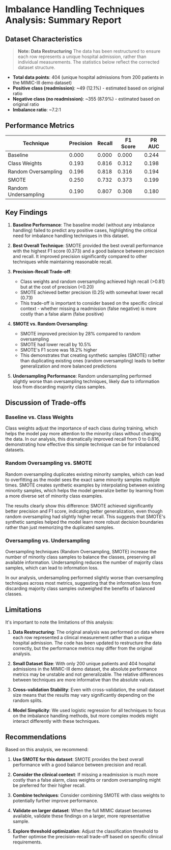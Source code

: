 # Imbalance Handling Techniques Analysis: Summary Report

## Dataset Characteristics

> **Note: Data Restructuring**
> The data has been restructured to ensure each row represents a unique hospital admission, rather than individual measurements. The statistics below reflect the corrected dataset structure.

- **Total data points**: 404 (unique hospital admissions from 200 patients in the MIMIC-III demo dataset)
- **Positive class (readmission)**: ~49 (12.1%) - estimated based on original ratio
- **Negative class (no readmission)**: ~355 (87.9%) - estimated based on original ratio
- **Imbalance ratio**: ~7.2:1

## Performance Metrics

| Technique | Precision | Recall | F1 Score | PR AUC |
|-----------|-----------|--------|----------|--------|
| Baseline | 0.000 | 0.000 | 0.000 | 0.244 |
| Class Weights | 0.193 | 0.816 | 0.312 | 0.198 |
| Random Oversampling | 0.196 | 0.818 | 0.316 | 0.194 |
| SMOTE | 0.250 | 0.732 | 0.373 | 0.199 |
| Random Undersampling | 0.190 | 0.807 | 0.308 | 0.180 |

## Key Findings

1. **Baseline Performance**: The baseline model (without any imbalance handling) failed to predict any positive cases, highlighting the critical need for imbalance handling techniques in this dataset.

2. **Best Overall Technique**: SMOTE provided the best overall performance with the highest F1 score (0.373) and a good balance between precision and recall. It improved precision significantly compared to other techniques while maintaining reasonable recall.

3. **Precision-Recall Trade-off**: 
   - Class weights and random oversampling achieved high recall (>0.81) but at the cost of precision (<0.20)
   - SMOTE achieved better precision (0.25) with somewhat lower recall (0.73)
   - This trade-off is important to consider based on the specific clinical context - whether missing a readmission (false negative) is more costly than a false alarm (false positive)

4. **SMOTE vs. Random Oversampling**: 
   - SMOTE improved precision by 28% compared to random oversampling
   - SMOTE had lower recall by 10.5%
   - SMOTE's F1 score was 18.2% higher
   - This demonstrates that creating synthetic samples (SMOTE) rather than duplicating existing ones (random oversampling) leads to better generalization and more balanced predictions

5. **Undersampling Performance**: Random undersampling performed slightly worse than oversampling techniques, likely due to information loss from discarding majority class samples.

## Discussion of Trade-offs

### Baseline vs. Class Weights
Class weights adjust the importance of each class during training, which helps the model pay more attention to the minority class without changing the data. In our analysis, this dramatically improved recall from 0 to 0.816, demonstrating how effective this simple technique can be for imbalanced datasets.

### Random Oversampling vs. SMOTE
Random oversampling duplicates existing minority samples, which can lead to overfitting as the model sees the exact same minority samples multiple times. SMOTE creates synthetic examples by interpolating between existing minority samples, which helps the model generalize better by learning from a more diverse set of minority class examples.

The results clearly show this difference: SMOTE achieved significantly better precision and F1 score, indicating better generalization, even though random oversampling had slightly higher recall. This suggests that SMOTE's synthetic samples helped the model learn more robust decision boundaries rather than just memorizing the duplicated samples.

### Oversampling vs. Undersampling
Oversampling techniques (Random Oversampling, SMOTE) increase the number of minority class samples to balance the classes, preserving all available information. Undersampling reduces the number of majority class samples, which can lead to information loss.

In our analysis, undersampling performed slightly worse than oversampling techniques across most metrics, suggesting that the information loss from discarding majority class samples outweighed the benefits of balanced classes.

## Limitations

It's important to note the limitations of this analysis:

1. **Data Restructuring**: The original analysis was performed on data where each row represented a clinical measurement rather than a unique hospital admission. The code has been updated to restructure the data correctly, but the performance metrics may differ from the original analysis.

2. **Small Dataset Size**: With only 200 unique patients and 404 hospital admissions in the MIMIC-III demo dataset, the absolute performance metrics may be unstable and not generalizable. The relative differences between techniques are more informative than the absolute values.

3. **Cross-validation Stability**: Even with cross-validation, the small dataset size means that the results may vary significantly depending on the random splits.

3. **Model Simplicity**: We used logistic regression for all techniques to focus on the imbalance handling methods, but more complex models might interact differently with these techniques.

## Recommendations

Based on this analysis, we recommend:

1. **Use SMOTE for this dataset**: SMOTE provides the best overall performance with a good balance between precision and recall.

2. **Consider the clinical context**: If missing a readmission is much more costly than a false alarm, class weights or random oversampling might be preferred for their higher recall.

3. **Combine techniques**: Consider combining SMOTE with class weights to potentially further improve performance.

4. **Validate on larger dataset**: When the full MIMIC dataset becomes available, validate these findings on a larger, more representative sample.

5. **Explore threshold optimization**: Adjust the classification threshold to further optimise the precision-recall trade-off based on specific clinical requirements.